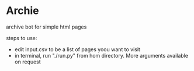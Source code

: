 # Archie
archive bot for simple html pages

steps to use:
- edit input.csv to be a list of pages yoou want to visit
- in terminal, run "./run.py" from hom directory. More arguments available on request

